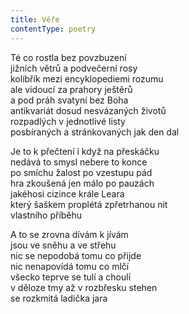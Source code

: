 ```yaml
---
title: Věře
contentType: poetry
---
```


<section>

Té co rostla bez povzbuzení  
jižních větrů a podvečerní rosy  
kolibřík mezi encyklopediemi rozumu  
ale vidoucí za prahory ještěrů  
a pod práh svatyní bez Boha  
antikvariát dosud nesvázaných životů  
rozpadlých v jednotlivé listy  
posbíraných a stránkovaných jak den dal

Je to k přečtení i když na přeskáčku  
nedává to smysl nebere to konce  
po smíchu žalost po vzestupu pád  
hra zkoušená jen málo po pauzách  
jakéhosi cizince krále Leara  
který šaškem proplétá zpřetrhanou nit  
vlastního příběhu

A to se zrovna dívám k jívám  
jsou ve sněhu a ve střehu  
nic se nepodobá tomu co přijde  
nic nenapovídá tomu co mlčí  
všecko teprve se tulí a choulí  
v děloze tmy až v rozbřesku stehen  
se rozkmitá ladička jara

</section>
